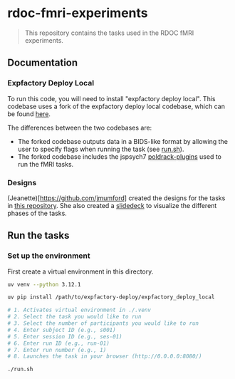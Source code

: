 # rdoc-fmri-experiments

> This repository contains the tasks used in the RDOC fMRI experiments.

## Documentation


### Expfactory Deploy Local

To run this code, you will need to install "expfactory deploy local". This codebase uses a fork of the expfactory deploy local codebase, which can be found [here](https://github.com/lobennett/expfactory-deploy).

The differences between the two codebases are:

- The forked codebase outputs data in a BIDS-like format by allowing the user to specify flags when running the task (see [run.sh](./run.sh#L72)).
- The forked codebase includes the jspsych7 [poldrack-plugins](https://github.com/lobennett/expfactory-deploy/tree/main/expfactory_deploy_local/src/expfactory_deploy_local/static/jspsych7/poldrack-plugins) used to run the fMRI tasks.


### Designs

(Jeanette)[https://github.com/jmumford] created the designs for the tasks in [this repository](https://github.com/jmumford/efficiency_model_mockups). She also created a [slidedeck](https://docs.google.com/presentation/d/15qc8DHQ_8VCVIX6gASrjQIuLV7KIRNbVxNnqPzLIUC8/edit?usp=sharing) to visualize the different phases of the tasks.

## Run the tasks 

### Set up the environment

First create a virtual environment in this directory. 

```bash
uv venv --python 3.12.1
```


```bash
uv pip install /path/to/expfactory-deploy/expfactory_deploy_local
```


```bash
# 1. Activates virtual environment in ./.venv
# 2. Select the task you would like to run
# 3. Select the number of participants you would like to run
# 4. Enter subject ID (e.g., s001)
# 5. Enter session ID (e.g., ses-01)
# 6. Enter run ID (e.g., run-01)
# 7. Enter run number (e.g., 1)
# 8. Launches the task in your browser (http://0.0.0.0:8080/)

./run.sh

```
